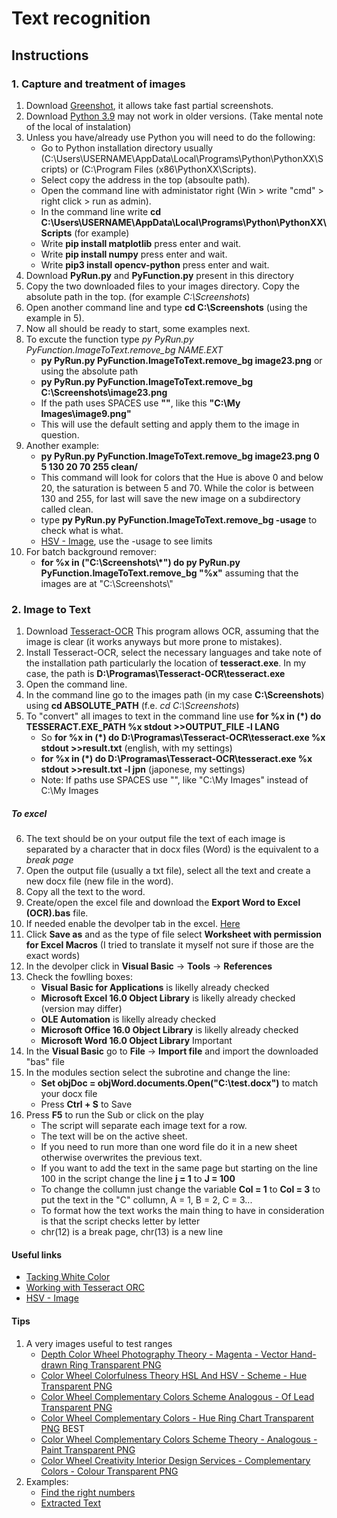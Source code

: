 #  Text recognition

## Instructions
### 1. Capture and treatment of images
1. Download [Greenshot](https://getgreenshot.org/downloads/), it allows take fast partial screenshots.
2. Download [Python 3.9](https://www.python.org/downloads/) may not work in older versions. (Take mental note of the local of instalation)
3. Unless you have/already use Python you will need to do the following:
   * Go to Python installation directory usually (C:\Users\USERNAME\AppData\Local\Programs\Python\PythonXX\Scripts) or (C:\Program Files (x86\PythonXX\Scripts).
   * Select copy the address in the top (absoulte path).
   * Open the command line with administator right (Win > write "cmd" > right click > run as admin).
   * In the command line write **cd C:\Users\USERNAME\AppData\Local\Programs\Python\PythonXX\Scripts**              (for example)
   * Write **pip install matplotlib** press enter and wait.
   * Write **pip install numpy** press enter and wait.
   * Write **pip3 install opencv-python** press enter and wait.
4. Download **PyRun.py** and **PyFunction.py** present in this directory
5. Copy the two downloaded files to your images directory. Copy the absolute path in the top. (for example *C:\Screenshots*)
6. Open another command line and type **cd C:\Screenshots** (using the example in 5).
7. Now all should be ready to start, some examples next.
8. To excute the function type *py PyRun.py PyFunction.ImageToText.remove_bg NAME.EXT*
    * **py PyRun.py PyFunction.ImageToText.remove_bg image23.png**
                        or using the absolute path
    * **py PyRun.py PyFunction.ImageToText.remove_bg C:\Screenshots\image23.png**
    * If the path uses SPACES use **""**, like this **"C:\My Images\image9.png"**
    * This will use the default setting and apply them to the image in question.
9. Another example:
    * **py PyRun.py PyFunction.ImageToText.remove_bg image23.png 0 5 130 20 70 255 clean/**
    * This command will look for colors that the Hue is above 0 and below 20, the saturation is between 5 and 70. While the color is between 130 and 255, for last will save the new image on a subdirectory called clean.
    * type **py PyRun.py PyFunction.ImageToText.remove_bg -usage** to check what is what.
    * [HSV - Image](https://upload.wikimedia.org/wikipedia/commons/thumb/3/33/HSV_color_solid_cylinder_saturation_gray.png/1280px-HSV_color_solid_cylinder_saturation_gray.png), use the -usage to see limits
10. For batch background remover:
    * **for %x in ("C:\Screenshots\\*") do py PyRun.py PyFunction.ImageToText.remove_bg "%x"** assuming that the images are at "C:\Screenshots\\"

### 2. Image to Text
1. Download [Tesseract-OCR](https://github.com/UB-Mannheim/tesseract/wiki) This program allows OCR, assuming that the image is clear (it works anyways but more prone to mistakes).
2. Install Tesseract-OCR, select the necessary languages and take note of the installation path particularly the location of **tesseract.exe**. In my case, the path is **D:\Programas\Tesseract-OCR\tesseract.exe**
3. Open the command line.
4. In the command line go to the images path (in my case **C:\Screenshots**) using **cd ABSOLUTE_PATH** (f.e. *cd C:\Screenshots*)
5. To "convert" all images to text in the command line use **for %x in (*) do TESSERACT.EXE_PATH %x stdout >>OUTPUT_FILE -l LANG**
    * So **for %x in (*) do D:\Programas\Tesseract-OCR\tesseract.exe %x stdout >>result.txt** (english, with my settings)
    * **for %x in (*) do D:\Programas\Tesseract-OCR\tesseract.exe %x stdout >>result.txt -l jpn** (japonese, my settings)
    * Note: If paths use SPACES use "", like "C:\My Images" instead of C:\My Images
##### To excel
6. The text should be on your output file the text of each image is separated by a character that in docx files (Word) is the equivalent to a *break page*
7. Open the output file (usually a txt file), select all the text and create a new docx file (new file in the word).
8. Copy all the text to the word.
9. Create/open the excel file and download the **Export Word to Excel (OCR).bas** file.
10. If needed enable the devolper tab in the excel. [Here](https://support.microsoft.com/en-us/topic/show-the-developer-tab-e1192344-5e56-4d45-931b-e5fd9bea2d45)
11. Click **Save as** and as the type of file select **Worksheet with permission for Excel Macros** (I tried to translate it myself not sure if those are the exact words)
12. In the devolper click in **Visual Basic** -> **Tools** -> **References**
13. Check the fowlling boxes:
     * **Visual Basic for Applications** is likelly already checked
     * **Microsoft Excel 16.0 Object Library** is likelly already checked (version may differ)
     * **OLE Automation** is likelly already checked
     * **Microsoft Office 16.0 Object Library** is likelly already checked
     * **Microsoft Word 16.0 Object Library** Important
14. In the **Visual Basic** go to **File** -> **Import file** and import the downloaded "bas" file
15. In the modules section select the subrotine and change the line:
     * **Set objDoc = objWord.documents.Open("C:\test.docx")** to match your docx file
     * Press **Ctrl + S** to Save
16. Press **F5** to run the Sub or click on the play
     * The script will separate each image text for a row.
     * The text will be on the active sheet.
     * If you need to run more than one word file do it in a new sheet otherwise overwrites the previous text.
     * If you want to add the text in the same page but starting on the line 100 in the script change the line **j = 1** to **J = 100**
     * To change the collumn just change the variable **Col = 1** to **Col = 3** to put the text in the "C" collumn, A = 1, B = 2, C = 3...
     * To format how the text works the main thing to have in consideration is that the script checks letter by letter
     * chr(12) is a break page, chr(13) is a new line


#### Useful links
* [Tacking White Color](https://stackoverflow.com/questions/22588146/tracking-white-color-using-python-opencv)
* [Working with Tesseract ORC](https://stackoverflow.com/questions/26251599/can-i-test-tesseract-ocr-in-windows-command-line)
* [HSV - Image](https://upload.wikimedia.org/wikipedia/commons/thumb/3/33/HSV_color_solid_cylinder_saturation_gray.png/1280px-HSV_color_solid_cylinder_saturation_gray.png)

#### Tips
1. A very images useful to test ranges
    * [Depth Color Wheel Photography Theory - Magenta - Vector Hand-drawn Ring Transparent PNG](https://pnghut.com/png/N4yMSmTZ2H/depth-color-wheel-photography-theory-magenta-vector-hand-drawn-ring-transparent-png)
    * [Color Wheel Colorfulness Theory HSL And HSV - Scheme - Hue Transparent PNG](https://pnghut.com/png/Dqvm1ui1NS/color-wheel-colorfulness-theory-hsl-and-hsv-scheme-hue-transparent-png)
    * [Color Wheel Complementary Colors Scheme Analogous - Of Lead Transparent PNG](https://pnghut.com/png/qCC1gGhWJn/color-wheel-complementary-colors-scheme-analogous-of-lead-transparent-png)
    * [Color Wheel Complementary Colors - Hue Ring Chart Transparent PNG](https://pnghut.com/png/sutZgai9HB/color-wheel-complementary-colors-hue-ring-chart-transparent-png) BEST
    * [Color Wheel Complementary Colors Scheme Theory - Analogous - Paint Transparent PNG](https://pnghut.com/png/0BPfpmx6ZE/color-wheel-complementary-colors-scheme-theory-analogous-paint-transparent-png)
    * [Color Wheel Creativity Interior Design Services - Complementary Colors - Colour Transparent PNG](https://pnghut.com/png/wQTaMkMf0D/color-wheel-creativity-interior-design-services-complementary-colors-colour-transparent-png)
2. Examples:
    * [Find the right numbers](https://github.com/Thecarlosmff/Scripts/tree/main/Find%20Text/Images/Colors)
    * [Extracted Text]()
